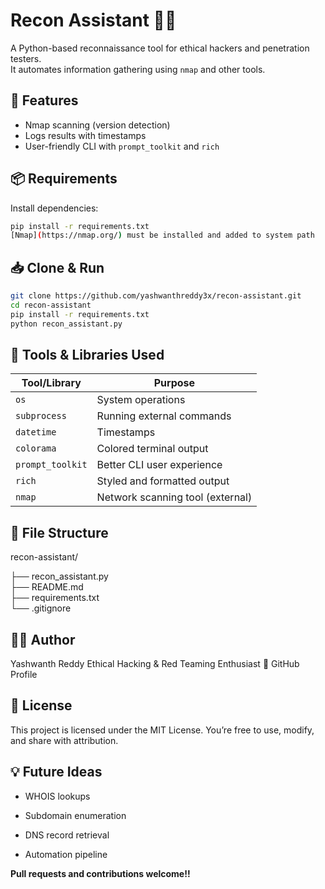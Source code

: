 # Recon Assistant 🕵️‍♂️

A Python-based reconnaissance tool for ethical hackers and penetration testers.  
It automates information gathering using `nmap` and other tools.

## 🔧 Features
- Nmap scanning (version detection)
- Logs results with timestamps
- User-friendly CLI with `prompt_toolkit` and `rich`

## 📦 Requirements
Install dependencies:

```bash
pip install -r requirements.txt
[Nmap](https://nmap.org/) must be installed and added to system path
```
## 📥 Clone & Run

```bash
git clone https://github.com/yashwanthreddy3x/recon-assistant.git
cd recon-assistant
pip install -r requirements.txt
python recon_assistant.py
```

## **🧰 Tools & Libraries Used**

| Tool/Library     | Purpose                         |
|------------------|----------------------------------|
| `os`             | System operations               |
| `subprocess`     | Running external commands       |
| `datetime`       | Timestamps                      |
| `colorama`       | Colored terminal output         |
| `prompt_toolkit` | Better CLI user experience      |
| `rich`           | Styled and formatted output     |
| `nmap`           | Network scanning tool (external)|


## **📁 File Structure**

recon-assistant/

├── recon_assistant.py    
├── README.md             
├── requirements.txt       
└── .gitignore             

## **🙋‍♂️ Author**
Yashwanth Reddy
Ethical Hacking & Red Teaming Enthusiast
🔗 GitHub Profile

## **📄 License**
This project is licensed under the MIT License. You’re free to use, modify, and share with attribution.

## **💡 Future Ideas**

- WHOIS lookups

- Subdomain enumeration

- DNS record retrieval

- Automation pipeline

**Pull requests and contributions welcome!!**


